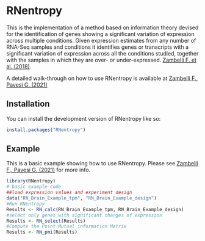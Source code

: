 
<!-- README.md is generated from README.Rmd. Please edit that file -->

# RNentropy

<!-- badges: start -->
<!-- badges: end -->

This is the implementation of a method based on information theory
devised for the identification of genes showing a significant variation
of expression across multiple conditions. Given expression estimates
from any number of RNA-Seq samples and conditions it identifies genes or
transcripts with a significant variation of expression across all the
conditions studied, together with the samples in which they are over- or
under-expressed. [Zambelli F. et
al. (2018)](https://doi.org/10.1093/nar/gky055).

A detailed walk-through on how to use RNentropy is available at
[Zambelli F., Pavesi G.
(2021)](https://doi.org/10.1007/978-1-0716-1307-8_6)

## Installation

You can install the development version of RNentropy like so:

``` r
install.packages("RNentropy")
```

## Example

This is a basic example showing how to use RNentropy. Please see
[Zambelli F., Pavesi G.
(2021)](https://doi.org/10.1007/978-1-0716-1307-8_6) for more info.

``` r
library(RNentropy)
# basic example code
##load expression values and experiment design
data("RN_Brain_Example_tpm", "RN_Brain_Example_design")
#Run RNentropy 
Results <- RN_calc(RN_Brain_Example_tpm, RN_Brain_Example_design)
#select only genes with significant changes of expression
Results <- RN_select(Results)
#Compute the Point Mutual information Matrix
Results <- RN_pmi(Results)
```
